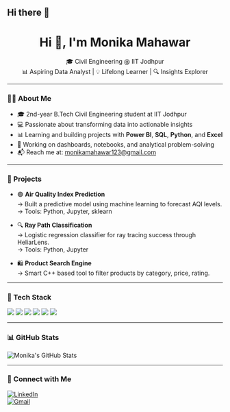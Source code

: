 ## Hi there 👋
<h1 align="center">Hi 👋, I'm Monika Mahawar</h1>
<p align="center">
  🎓 Civil Engineering @ IIT Jodhpur <br>
  📊 Aspiring Data Analyst | 💡 Lifelong Learner | 🔍 Insights Explorer
</p>

---

### 👩‍💻 About Me

- 🎓 2nd-year B.Tech Civil Engineering student at IIT Jodhpur
- 💻 Passionate about transforming data into actionable insights
- 📊 Learning and building projects with **Power BI**, **SQL**, **Python**, and **Excel**
- 🚀 Working on dashboards, notebooks, and analytical problem-solving
- 📬 Reach me at: [monikamahawar123@gmail.com](mailto:monikamahawar123@gmail.com)

---

### 💼 Projects

- 🟢 **Air Quality Index Prediction**  
  → Built a predictive model using machine learning to forecast AQI levels.  
  → Tools: Python, Jupyter, sklearn

- 🔍 **Ray Path Classification**  
  → Logistic regression classifier for ray tracing success through HeliarLens.  
  → Tools: Python, Jupyter

- 🛍️ **Product Search Engine**  
  → Smart C++ based tool to filter products by category, price, rating.

---

### 🧰 Tech Stack

<img src="https://img.shields.io/badge/-Python-3776AB?style=for-the-badge&logo=python&logoColor=white"/>
<img src="https://img.shields.io/badge/-SQL-4479A1?style=for-the-badge&logo=postgresql&logoColor=white"/>
<img src="https://img.shields.io/badge/-PowerBI-F2C811?style=for-the-badge&logo=powerbi&logoColor=black"/>
<img src="https://img.shields.io/badge/-Excel-217346?style=for-the-badge&logo=microsoft-excel&logoColor=white"/>
<img src="https://img.shields.io/badge/-C++-00599C?style=for-the-badge&logo=c%2B%2B&logoColor=white"/>
<img src="https://img.shields.io/badge/-GitHub-181717?style=for-the-badge&logo=github&logoColor=white"/>

---

### 📊 GitHub Stats

![Monika's GitHub Stats](https://github-readme-stats.vercel.app/api?username=Monika-mahawar&show_icons=true&theme=tokyonight)

---

### 🔗 Connect with Me

[![LinkedIn](https://img.shields.io/badge/-LinkedIn-blue?style=flat-square&logo=linkedin&logoColor=white)](https://linkedin.com/in/your-link)  
[![Gmail](https://img.shields.io/badge/-monikamahawar123@gmail.com-D14836?style=flat-square&logo=gmail&logoColor=white)](mailto:monikamahawar123@gmail.com)
